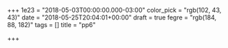 +++
1e23 = "2018-05-03T00:00:00.000-03:00"
color_pick = "rgb(102, 43, 43)"
date = "2018-05-25T20:04:01+00:00"
draft = true
fegre = "rgb(184, 88, 182)"
tags = []
title = "pp6"

+++
